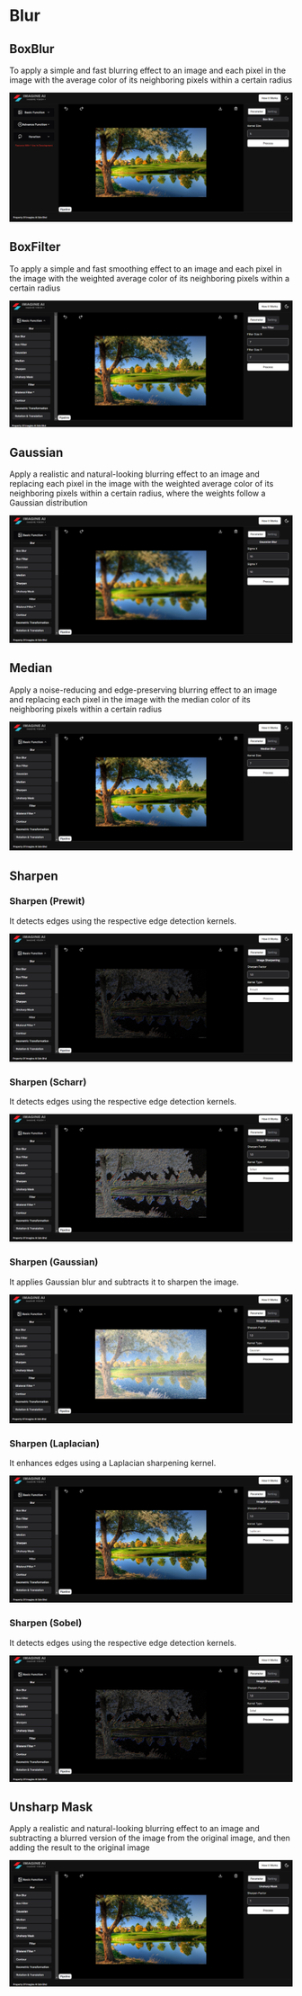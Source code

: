 # **Blur**

## BoxBlur

To apply a simple and fast blurring effect to an image and each pixel in the image with the average color of its neighboring pixels within a certain radius

![logo](_media/Basic%20Function/Blur/boxblur.png)

## BoxFilter

To apply a simple and fast smoothing effect to an image and each pixel in the image with the weighted average color of its neighboring pixels within a certain radius

![logo](_media/Basic%20Function/Blur/boxfilter.png)

## Gaussian

Apply a realistic and natural-looking blurring effect to an image and replacing each pixel in the image with the weighted average color of its neighboring pixels within a certain radius, where the weights follow a Gaussian distribution

![logo](_media/Basic%20Function/Blur/gaussian.png)

## Median

Apply a noise-reducing and edge-preserving blurring effect to an image and replacing each pixel in the image with the median color of its neighboring pixels within a certain radius

![logo](_media/Basic%20Function/Blur/medianblur.png)

## **Sharpen**

### Sharpen (Prewit)

It detects edges using the respective edge detection kernels.

![logo](<_media/Basic%20Function/Blur/sharpen(Prewitt).png>)

### Sharpen (Scharr)

It detects edges using the respective edge detection kernels.

![logo](<_media/Basic%20Function/Blur/sharpen(Scharr).png>)

### Sharpen (Gaussian)

It applies Gaussian blur and subtracts it to sharpen the image.

![logo](<_media/Basic%20Function/Blur/sharpen(gaussian).png>)

### Sharpen (Laplacian)

It enhances edges using a Laplacian sharpening kernel.

![logo](<_media/Basic%20Function/Blur/sharpen(laplacian).png>)

### Sharpen (Sobel)

It detects edges using the respective edge detection kernels.

![logo](<_media/Basic%20Function/Blur/sharpen(sobel).png>)

## Unsharp Mask

Apply a realistic and natural-looking blurring effect to an image and subtracting a blurred version of the image from the original image, and then adding the result to the original image

![logo](_media/Basic%20Function/Blur/unsharpmask.png)
